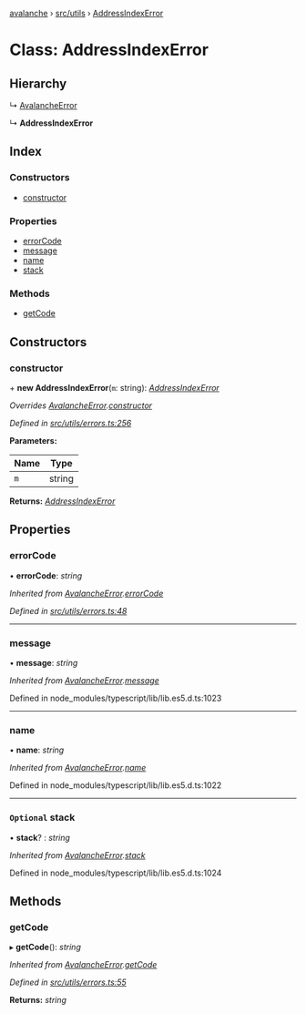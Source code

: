 [avalanche](../README.md) › [src/utils](../modules/src_utils.md) › [AddressIndexError](src_utils.addressindexerror.md)

# Class: AddressIndexError

## Hierarchy

  ↳ [AvalancheError](src_utils.avalancheerror.md)

  ↳ **AddressIndexError**

## Index

### Constructors

* [constructor](src_utils.addressindexerror.md#constructor)

### Properties

* [errorCode](src_utils.addressindexerror.md#errorcode)
* [message](src_utils.addressindexerror.md#message)
* [name](src_utils.addressindexerror.md#name)
* [stack](src_utils.addressindexerror.md#optional-stack)

### Methods

* [getCode](src_utils.addressindexerror.md#getcode)

## Constructors

###  constructor

\+ **new AddressIndexError**(`m`: string): *[AddressIndexError](src_utils.addressindexerror.md)*

*Overrides [AvalancheError](src_utils.avalancheerror.md).[constructor](src_utils.avalancheerror.md#constructor)*

*Defined in [src/utils/errors.ts:256](https://github.com/ava-labs/avalanchejs/blob/5511161/src/utils/errors.ts#L256)*

**Parameters:**

Name | Type |
------ | ------ |
`m` | string |

**Returns:** *[AddressIndexError](src_utils.addressindexerror.md)*

## Properties

###  errorCode

• **errorCode**: *string*

*Inherited from [AvalancheError](src_utils.avalancheerror.md).[errorCode](src_utils.avalancheerror.md#errorcode)*

*Defined in [src/utils/errors.ts:48](https://github.com/ava-labs/avalanchejs/blob/5511161/src/utils/errors.ts#L48)*

___

###  message

• **message**: *string*

*Inherited from [AvalancheError](src_utils.avalancheerror.md).[message](src_utils.avalancheerror.md#message)*

Defined in node_modules/typescript/lib/lib.es5.d.ts:1023

___

###  name

• **name**: *string*

*Inherited from [AvalancheError](src_utils.avalancheerror.md).[name](src_utils.avalancheerror.md#name)*

Defined in node_modules/typescript/lib/lib.es5.d.ts:1022

___

### `Optional` stack

• **stack**? : *string*

*Inherited from [AvalancheError](src_utils.avalancheerror.md).[stack](src_utils.avalancheerror.md#optional-stack)*

Defined in node_modules/typescript/lib/lib.es5.d.ts:1024

## Methods

###  getCode

▸ **getCode**(): *string*

*Inherited from [AvalancheError](src_utils.avalancheerror.md).[getCode](src_utils.avalancheerror.md#getcode)*

*Defined in [src/utils/errors.ts:55](https://github.com/ava-labs/avalanchejs/blob/5511161/src/utils/errors.ts#L55)*

**Returns:** *string*
